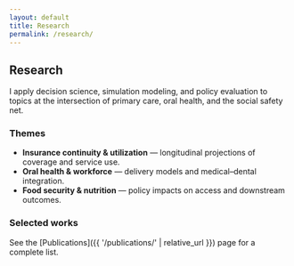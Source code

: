 ```yaml
---
layout: default
title: Research
permalink: /research/
---
```


## Research

I apply decision science, simulation modeling, and policy evaluation to topics at the intersection of primary care, oral health, and the social safety net.

### Themes
- **Insurance continuity & utilization** — longitudinal projections of coverage and service use.
- **Oral health & workforce** — delivery models and medical–dental integration.
- **Food security & nutrition** — policy impacts on access and downstream outcomes.

### Selected works
See the [Publications]({{ '/publications/' | relative_url }}) page for a complete list.